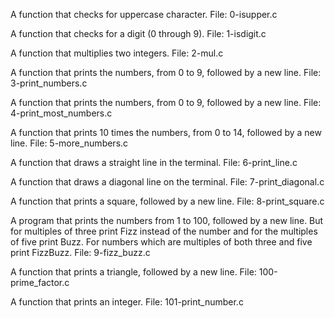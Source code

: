 A function that checks for uppercase character.
File: 0-isupper.c

A function that checks for a digit (0 through 9).
File: 1-isdigit.c

A function that multiplies two integers.
File: 2-mul.c

A function that prints the numbers, from 0 to 9, followed by a new line.
File: 3-print_numbers.c

A function that prints the numbers, from 0 to 9, followed by a new line.
File: 4-print_most_numbers.c

A function that prints 10 times the numbers, from 0 to 14, followed by a new line.
File: 5-more_numbers.c

A function that draws a straight line in the terminal.
File: 6-print_line.c

A function that draws a diagonal line on the terminal.
File: 7-print_diagonal.c

A function that prints a square, followed by a new line.
File: 8-print_square.c

A program that prints the numbers from 1 to 100, followed by a new line. But for multiples of three print Fizz instead of the number and for the multiples of five print Buzz. For numbers which are multiples of both three and five print FizzBuzz.
File: 9-fizz_buzz.c

A function that prints a triangle, followed by a new line.
File: 100-prime_factor.c

A function that prints an integer.
File: 101-print_number.c